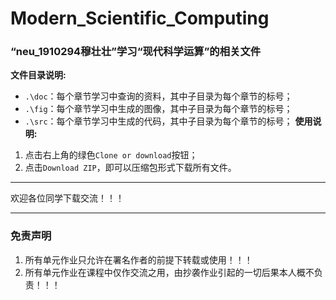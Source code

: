 # Modern_Scientific_Computing
### “neu_1910294穆壮壮”学习“现代科学运算”的相关文件
**文件目录说明:**
- `.\doc`：每个章节学习中查询的资料，其中子目录为每个章节的标号；
- `.\fig`：每个章节学习中生成的图像，其中子目录为每个章节的标号；
- `.\src`：每个章节学习中生成的代码，其中子目录为每个章节的标号；
**使用说明:**
1. 点击右上角的绿色`Clone or download`按钮；
2. 点击`Download ZIP`，即可以压缩包形式下载所有文件。
___
欢迎各位同学下载交流！！！
___
### 免责声明
1. 所有单元作业只允许在署名作者的前提下转载或使用！！！
2. 所有单元作业在课程中仅作交流之用，由抄袭作业引起的一切后果本人概不负责！！！

